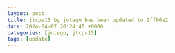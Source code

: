 ```yaml
---
layout: post
title: jtcps15 by jotego has been updated to 2ff66e2
date: 2024-04-07 20:24:45 +0000
categories: [jotego, jtcps15]
tags: [update]
---
```


